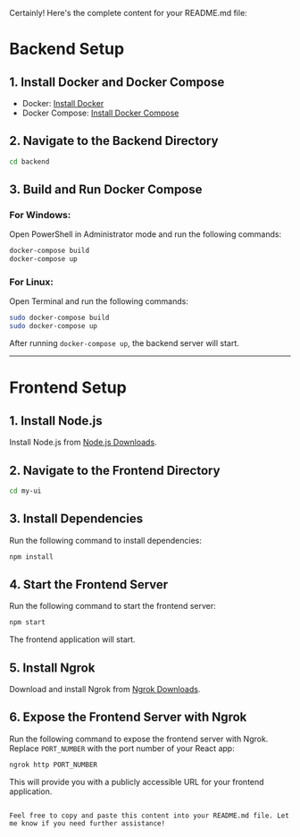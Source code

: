 Certainly! Here's the complete content for your README.md file:

# Backend Setup

## 1. Install Docker and Docker Compose

- Docker: [Install Docker](https://docs.docker.com/engine/install/)
- Docker Compose: [Install Docker Compose](https://docs.docker.com/compose/install/)

## 2. Navigate to the Backend Directory

```bash
cd backend
```

## 3. Build and Run Docker Compose

### For Windows:

Open PowerShell in Administrator mode and run the following commands:

```powershell
docker-compose build
docker-compose up
```

### For Linux:

Open Terminal and run the following commands:

```bash
sudo docker-compose build
sudo docker-compose up
```

After running `docker-compose up`, the backend server will start.

---

# Frontend Setup

## 1. Install Node.js

Install Node.js from [Node.js Downloads](https://nodejs.org/en/download/package-manager).

## 2. Navigate to the Frontend Directory

```bash
cd my-ui
```

## 3. Install Dependencies

Run the following command to install dependencies:

```bash
npm install
```

## 4. Start the Frontend Server

Run the following command to start the frontend server:

```bash
npm start
```

The frontend application will start.

## 5. Install Ngrok

Download and install Ngrok from [Ngrok Downloads](https://ngrok.com/download).

## 6. Expose the Frontend Server with Ngrok

Run the following command to expose the frontend server with Ngrok. Replace `PORT_NUMBER` with the port number of your React app:

```bash
ngrok http PORT_NUMBER
```

This will provide you with a publicly accessible URL for your frontend application.
```

Feel free to copy and paste this content into your README.md file. Let me know if you need further assistance!